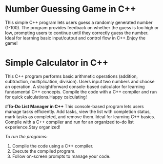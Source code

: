 # **Number Guessing Game in C++**
This simple C++ program lets users guess a randomly generated number (1-100). The program provides feedback on whether the guess is too high or low, prompting users to continue until they correctly guess the number. Ideal for learning basic input/output and control flow in C++.Enjoy the game!

# **Simple Calculator in C++**
This C++ program performs basic arithmetic operations (addition, subtraction, multiplication, division). Users input two numbers and choose an operation. A straightforward console-based calculator for learning fundamental C++ concepts. Compile the code with a C++ compiler and run for quick calculations.Happy calculating!

#**To-Do List Manager in C++**
This console-based program lets users manage tasks efficiently. Add tasks, view the list with completion status, mark tasks as completed, and remove them. Ideal for learning C++ basics. Compile with a C++ compiler and run for an organized to-do list experience.Stay organized!

*To run the programs:*
1. Compile the code using a C++ compiler.
2. Execute the compiled program.
3. Follow on-screen prompts to manage your code.
